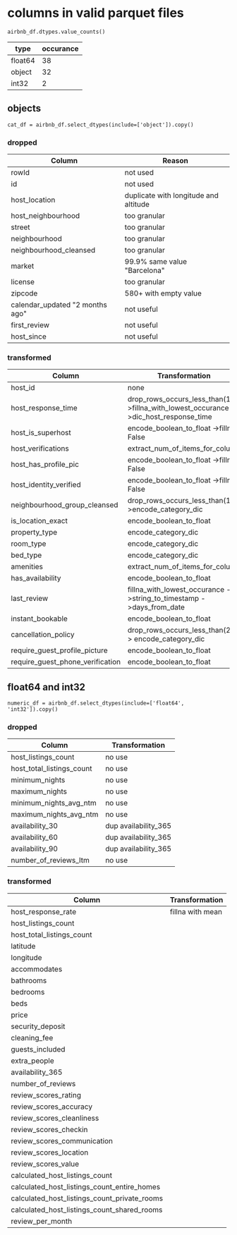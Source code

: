 # columns in valid parquet files

```
airbnb_df.dtypes.value_counts()
```

| type    | occurance |
| ------- | --------- |
| float64 | 38        |
| object  | 32        |
| int32   | 2         |

## objects

`cat_df = airbnb_df.select_dtypes(include=['object']).copy()`

### dropped

| Column                          | Reason                                |
| ------------------------------- | ------------------------------------- |
| rowId                           | not used                              |
| id                              | not used                              |
| host_location                   | duplicate with longitude and altitude |
| host_neighbourhood              | too granular                          |
| street                          | too granular                          |
| neighbourhood                   | too granular                          |
| neighbourhood_cleansed          | too granular                          |
| market                          | 99.9% same value "Barcelona"          |
| license                         | too granular                          |
| zipcode                         | 580+ with empty value                 |
| calendar_updated "2 months ago" | not useful                            |
| first_review                    | not useful                            |
| host_since                      | not useful                            |

### transformed

| Column                           | Transformation                                                                        |
| -------------------------------- | ------------------------------------------------------------------------------------- |
| host_id                          | none                                                                                  |
| host_response_time               | drop_rows_occurs_less_than(1) ->fillna_with_lowest_occurance ->dic_host_response_time |
| host_is_superhost                | encode_boolean_to_float ->fillna False                                                |
| host_verifications               | extract_num_of_items_for_column                                                       |
| host_has_profile_pic             | encode_boolean_to_float ->fillna False                                                |
| host_identity_verified           | encode_boolean_to_float ->fillna False                                                |
| neighbourhood_group_cleansed     | drop_rows_occurs_less_than(1) ->encode_category_dic                                   |
| is_location_exact                | encode_boolean_to_float                                                               |
| property_type                    | encode_category_dic                                                                   |
| room_type                        | encode_category_dic                                                                   |
| bed_type                         | encode_category_dic                                                                   |
| amenities                        | extract_num_of_items_for_column                                                       |
| has_availability                 | encode_boolean_to_float                                                               |
| last_review                      | fillna_with_lowest_occurance ->string_to_timestamp ->days_from_date                   |
| instant_bookable                 | encode_boolean_to_float                                                               |
| cancellation_policy              | drop_rows_occurs_less_than(2) -> encode_category_dic                                  |
| require_guest_profile_picture    | encode_boolean_to_float                                                               |
| require_guest_phone_verification | encode_boolean_to_float                                                               |

## float64 and int32

`numeric_df = airbnb_df.select_dtypes(include=['float64', 'int32']).copy()`

### dropped

| Column                    | Transformation       |
| ------------------------- | -------------------- |
| host_listings_count       | no use               |
| host_total_listings_count | no use               |
| minimum_nights            | no use               |
| maximum_nights            | no use               |
| minimum_nights_avg_ntm    | no use               |
| maximum_nights_avg_ntm    | no use               |
| availability_30           | dup availability_365 |
| availability_60           | dup availability_365 |
| availability_90           | dup availability_365 |
| number_of_reviews_ltm     | no use               |

### transformed

| Column                                       | Transformation   |
| -------------------------------------------- | ---------------- |
| host_response_rate                           | fillna with mean |
| host_listings_count                          |
| host_total_listings_count                    |
| latitude                                     |
| longitude                                    |
| accommodates                                 |
| bathrooms                                    |
| bedrooms                                     |
| beds                                         |
| price                                        |
| security_deposit                             |
| cleaning_fee                                 |
| guests_included                              |
| extra_people                                 |
| availability_365                             |
| number_of_reviews                            |
| review_scores_rating                         |
| review_scores_accuracy                       |
| review_scores_cleanliness                    |
| review_scores_checkin                        |
| review_scores_communication                  |
| review_scores_location                       |
| review_scores_value                          |
| calculated_host_listings_count               |
| calculated_host_listings_count_entire_homes  |
| calculated_host_listings_count_private_rooms |
| calculated_host_listings_count_shared_rooms  |
| review_per_month                             |
